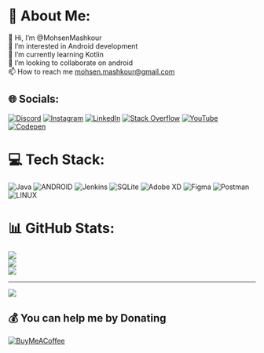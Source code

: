 # 💫 About Me:
👋 Hi, I’m @MohsenMashkour<br>👀 I’m interested in Android development<br>🌱 I’m currently learning Kotlin<br>💞️ I’m looking to collaborate on android<br>📫 How to reach me mohsen.mashkour@gmail.com


## 🌐 Socials:
[![Discord](https://img.shields.io/badge/Discord-%237289DA.svg?logo=discord&logoColor=white)](https://discord.gg/ZZv8NaQW) [![Instagram](https://img.shields.io/badge/Instagram-%23E4405F.svg?logo=Instagram&logoColor=white)](https://www.instagram.com/mkr.android.geek/) [![LinkedIn](https://img.shields.io/badge/LinkedIn-%230077B5.svg?logo=linkedin&logoColor=white)](https://www.linkedin.com/in/mohsen-mashkour-6b277093/) [![Stack Overflow](https://img.shields.io/badge/-Stackoverflow-FE7A16?logo=stack-overflow&logoColor=white)](https://stackoverflow.com/users/10973298/mohsen-mashkour) [![YouTube](https://img.shields.io/badge/YouTube-%23FF0000.svg?logo=YouTube&logoColor=white)](https://youtube.com/@mkrdeveloper) [![Codepen](https://img.shields.io/badge/Codepen-000000?style=for-the-badge&logo=codepen&logoColor=white)](https://www.mkrdeveloper.com/) 

# 💻 Tech Stack:
![Java](https://img.shields.io/badge/java-%23ED8B00.svg?style=flat&logo=java&logoColor=white) ![ANDROID](https://img.shields.io/badge/android-%2320232a.svg?style=flat&logo=android&logoColor=%a4c639) ![Jenkins](https://img.shields.io/badge/jenkins-%232C5263.svg?style=flat&logo=jenkins&logoColor=white) ![SQLite](https://img.shields.io/badge/sqlite-%2307405e.svg?style=flat&logo=sqlite&logoColor=white) ![Adobe XD](https://img.shields.io/badge/Adobe%20XD-470137?style=flat&logo=Adobe%20XD&logoColor=#FF61F6) 	![Figma](https://img.shields.io/badge/figma-%23F24E1E.svg?style=flat&logo=figma&logoColor=white) ![Postman](https://img.shields.io/badge/Postman-FF6C37?style=flat&logo=postman&logoColor=white) ![LINUX](https://img.shields.io/badge/Linux-FCC624?style=flat&logo=linux&logoColor=black)
# 📊 GitHub Stats:
![](https://github-readme-stats.vercel.app/api?username=MohsenMashkour&theme=dark&hide_border=false&include_all_commits=false&count_private=false)<br/>
![](https://github-readme-streak-stats.herokuapp.com/?user=MohsenMashkour&theme=dark&hide_border=false)<br/>
![](https://github-readme-stats.vercel.app/api/top-langs/?username=MohsenMashkour&theme=dark&hide_border=false&include_all_commits=false&count_private=false&layout=compact)

---
[![](https://visitcount.itsvg.in/api?id=MohsenMashkour&icon=0&color=0)](https://visitcount.itsvg.in)

  ## 💰 You can help me by Donating
  [![BuyMeACoffee](https://img.shields.io/badge/Buy%20Me%20a%20Coffee-ffdd00?style=for-the-badge&logo=buy-me-a-coffee&logoColor=black)](https://www.buymeacoffee.com/mkrdeveloper) 

  
<!-- Proudly created with GPRM ( https://gprm.itsvg.in ) -->

<!---
MohsenMashkour/MohsenMashkour is a ✨ special ✨ repository because its `README.md` (this file) appears on your GitHub profile.
You can click the Preview link to take a look at your changes.
--->
